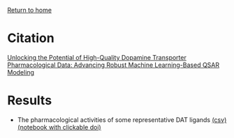 [Return to home](../README.md)

# Citation
[Unlocking the Potential of High-Quality Dopamine Transporter Pharmacological Data: Advancing Robust Machine Learning-Based QSAR Modeling](links)

# Results
- The pharmacological activities of some representative DAT ligands [(csv)](tableS1_big_table_final.csv) [(notebook with clickable doi)](tableS1_big_table_final.ipynb)





